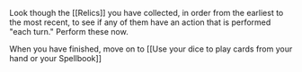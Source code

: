 Look though the [[Relics]] you have collected, in order from the earliest to the most recent, to see if any of them have an action that is performed "each turn." Perform these now.

When you have finished, move on to [[Use your dice to play cards from your hand or your Spellbook]]